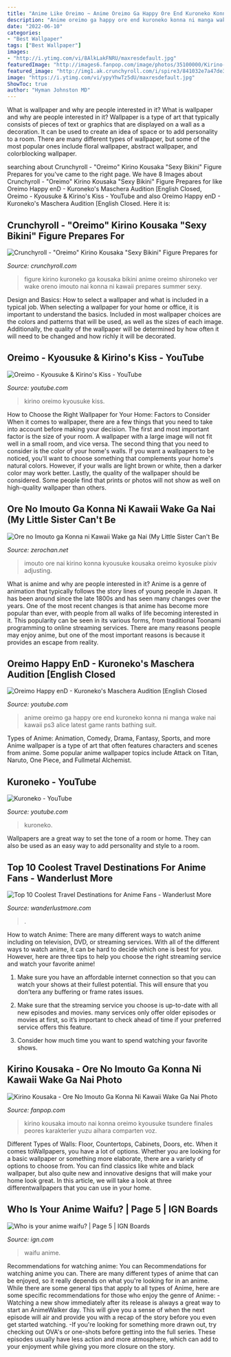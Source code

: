 ```yaml
---
title: "Anime Like Oreimo ~ Anime Oreimo Ga Happy Ore End Kuroneko Konna Ni Manga Wake Nai Kawaii Ps3 Alice Latest Game Rants Bathing Suit"
description: "Anime oreimo ga happy ore end kuroneko konna ni manga wake nai kawaii ps3 alice latest game rants bathing suit"
date: "2022-06-10"
categories:
- "Best Wallpaper"
tags: ["Best Wallpaper"]
images:
- "http://i.ytimg.com/vi/8AlkLakFNRU/maxresdefault.jpg"
featuredImage: "http://images6.fanpop.com/image/photos/35100000/Kirino-Kousaka-ore-no-imouto-ga-konna-ni-kawaii-wake-ga-nai-35169789-500-281.gif"
featured_image: "http://img1.ak.crunchyroll.com/i/spire3/841032e7a47de30b53038e448c0c5a1e1370197032_full.jpg"
image: "https://i.ytimg.com/vi/ypyYhwTz5dU/maxresdefault.jpg"
ShowToc: true
author: "Hyman Johnston MD"
---
```



What is wallpaper and why are people interested in it?
What is wallpaper and why are people interested in it?
Wallpaper is a type of art that typically consists of pieces of text or graphics that are displayed on a wall as a decoration. It can be used to create an idea of space or to add personality to a room. There are many different types of wallpaper, but some of the most popular ones include floral wallpaper, abstract wallpaper, and colorblocking wallpaper.

	

		
searching about Crunchyroll - &quot;Oreimo&quot; Kirino Kousaka &quot;Sexy Bikini&quot; Figure Prepares for you've came to the right page. We have 8 Images about Crunchyroll - &quot;Oreimo&quot; Kirino Kousaka &quot;Sexy Bikini&quot; Figure Prepares for like Oreimo Happy enD - Kuroneko&#039;s Maschera Audition [English Closed, Oreimo - Kyousuke &amp; Kirino&#039;s Kiss - YouTube and also Oreimo Happy enD - Kuroneko&#039;s Maschera Audition [English Closed. Here it is:
		
    
## Crunchyroll - &quot;Oreimo&quot; Kirino Kousaka &quot;Sexy Bikini&quot; Figure Prepares For

<img loading=lazy src="http://img1.ak.crunchyroll.com/i/spire3/841032e7a47de30b53038e448c0c5a1e1370197032_full.jpg" onerror="this.onerror=null;this.src='https://tse4.mm.bing.net/th?id=OIP.MC2RmyMkgicIXzYC0ZPtXwHaLH&amp;pid=15.1';" alt="Crunchyroll - &quot;Oreimo&quot; Kirino Kousaka &quot;Sexy Bikini&quot; Figure Prepares for">

_Source: crunchyroll.com_

>figure kirino kuroneko ga kousaka bikini anime oreimo shironeko ver wake oreno imouto nai konna ni kawaii prepares summer sexy. 

	

Design and Basics: How to select a wallpaper and what is included in a typical job.
When selecting a wallpaper for your home or office, it is important to understand the basics. Included in most wallpaper choices are the colors and patterns that will be used, as well as the sizes of each image. Additionally, the quality of the wallpaper will be determined by how often it will need to be changed and how richly it will be decorated.

    
## Oreimo - Kyousuke &amp; Kirino&#039;s Kiss - YouTube

<img loading=lazy src="https://i.ytimg.com/vi/ypyYhwTz5dU/maxresdefault.jpg" onerror="this.onerror=null;this.src='https://tse2.mm.bing.net/th?id=OIP.BIltq8tkK6lND2yTTeRvfwHaEK&amp;pid=15.1';" alt="Oreimo - Kyousuke &amp; Kirino&#039;s Kiss - YouTube">

_Source: youtube.com_

>kirino oreimo kyousuke kiss. 

	

How to Choose the Right Wallpaper for Your Home: Factors to Consider
When it comes to wallpaper, there are a few things that you need to take into account before making your decision. The first and most important factor is the size of your room. A wallpaper with a large image will not fit well in a small room, and vice versa. 
The second thing that you need to consider is the color of your home's walls. If you want a wallpapers to be noticed, you'll want to choose something that complements your home's natural colors. However, if your walls are light brown or white, then a darker color may work better. 
Lastly, the quality of the wallpaper should be considered. Some people find that prints or photos will not show as well on high-quality wallpaper than others.

    
## Ore No Imouto Ga Konna Ni Kawaii Wake Ga Nai (My Little Sister Can&#039;t Be

<img loading=lazy src="https://s1.zerochan.net/Ore.no.Imouto.ga.Konna.ni.Kawaii.Wake.ga.Nai.600.1065944.jpg" onerror="this.onerror=null;this.src='https://tse1.mm.bing.net/th?id=OIP.DZK-wm-ixxkP7hFw_4qyZgHaIp&amp;pid=15.1';" alt="Ore no Imouto ga Konna ni Kawaii Wake ga Nai (My Little Sister Can&#039;t Be">

_Source: zerochan.net_

>imouto ore nai kirino konna kyousuke kousaka oreimo kyosuke pixiv adjusting. 

	

What is anime and why are people interested in it?
Anime is a genre of animation that typically follows the story lines of young people in Japan. It has been around since the late 1800s and has seen many changes over the years. One of the most recent changes is that anime has become more popular than ever, with people from all walks of life becoming interested in it. This popularity can be seen in its various forms, from traditional Toonami programming to online streaming services. There are many reasons people may enjoy anime, but one of the most important reasons is because it provides an escape from reality.

    
## Oreimo Happy EnD - Kuroneko&#039;s Maschera Audition [English Closed

<img loading=lazy src="https://i.ytimg.com/vi/sPu4quElR2I/maxresdefault.jpg" onerror="this.onerror=null;this.src='https://tse3.mm.bing.net/th?id=OIP.up9mt45Sl8MEKk61IMAPbgHaEK&amp;pid=15.1';" alt="Oreimo Happy enD - Kuroneko&#039;s Maschera Audition [English Closed">

_Source: youtube.com_

>anime oreimo ga happy ore end kuroneko konna ni manga wake nai kawaii ps3 alice latest game rants bathing suit. 

	

Types of Anime: Animation, Comedy, Drama, Fantasy, Sports, and more
Anime wallpaper is a type of art that often features characters and scenes from anime. Some popular anime wallpaper topics include Attack on Titan, Naruto, One Piece, and Fullmetal Alchemist.

    
## Kuroneko - YouTube

<img loading=lazy src="http://i.ytimg.com/vi/8AlkLakFNRU/maxresdefault.jpg" onerror="this.onerror=null;this.src='https://tse4.mm.bing.net/th?id=OIP.060pVeXmuOhdLhA9lQ_e3QHaEK&amp;pid=15.1';" alt="Kuroneko - YouTube">

_Source: youtube.com_

>kuroneko. 

	

Wallpapers are a great way to set the tone of a room or home. They can also be used as an easy way to add personality and style to a room.

    
## Top 10 Coolest Travel Destinations For Anime Fans - Wanderlust More

<img loading=lazy src="https://wanderlustmore.com/wp-content/uploads/2020/04/1587185271_maxresdefault.jpg" onerror="this.onerror=null;this.src='https://tse3.mm.bing.net/th?id=OIP.ZrApBsOENis7moPY1nfJOQHaEK&amp;pid=15.1';" alt="Top 10 Coolest Travel Destinations for Anime Fans - Wanderlust More">

_Source: wanderlustmore.com_

>. 

	

How to watch Anime: There are many different ways to watch anime including on television, DVD, or streaming services.
With all of the different ways to watch anime, it can be hard to decide which one is best for you. However, here are three tips to help you choose the right streaming service and watch your favorite anime!
1. Make sure you have an affordable internet connection so that you can watch your shows at their fullest potential. This will ensure that you don’tera any buffering or frame rates issues.

2. Make sure that the streaming service you choose is up-to-date with all new episodes and movies. many services only offer older episodes or movies at first, so it’s important to check ahead of time if your preferred service offers this feature.

3. Consider how much time you want to spend watching your favorite shows.

    
## Kirino Kousaka - Ore No Imouto Ga Konna Ni Kawaii Wake Ga Nai Photo

<img loading=lazy src="http://images6.fanpop.com/image/photos/35100000/Kirino-Kousaka-ore-no-imouto-ga-konna-ni-kawaii-wake-ga-nai-35169789-500-281.gif" onerror="this.onerror=null;this.src='https://tse4.mm.bing.net/th?id=OIP.wT2NPajKevQYavXVwZHvCgHaEK&amp;pid=15.1';" alt="Kirino Kousaka - Ore No Imouto Ga Konna Ni Kawaii Wake Ga Nai Photo">

_Source: fanpop.com_

>kirino kousaka imouto nai konna oreimo kyousuke tsundere finales peores karakterler yuzu aihara comparten voz. 

	

Different Types of Walls: Floor, Countertops, Cabinets, Doors, etc.
When it comes toWallpapers, you have a lot of options. Whether you are looking for a basic wallpaper or something more elaborate, there are a variety of options to choose from. You can find classics like white and black wallpaper, but also quite new and innovative designs that will make your home look great. In this article, we will take a look at three differentwallpapers that you can use in your home.

    
## Who Is Your Anime Waifu? | Page 5 | IGN Boards

<img loading=lazy src="http://i.imgur.com/XStIjkq.jpg" onerror="this.onerror=null;this.src='https://tse1.mm.bing.net/th?id=OIP.iMTUb-KRiObVcbXrx-e21gHaNC&amp;pid=15.1';" alt="Who is your anime waifu? | Page 5 | IGN Boards">

_Source: ign.com_

>waifu anime. 

	

Recommendations for watching anime: You can
Recommendations for watching anime you can. There are many different types of anime that can be enjoyed, so it really depends on what you're looking for in an anime. While there are some general tips that apply to all types of Anime, here are some specific recommendations for those who enjoy the genre of Anime: 
-Watching a new show immediately after its release is always a great way to start an AnimeWalker day. This will give you a sense of when the next episode will air and provide you with a recap of the story before you even get started watching. 
-If you're looking for something more drawn out, try checking out OVA's or one-shots before getting into the full series. These episodes usually have less action and more atmosphere, which can add to your enjoyment while giving you more closure on the story.

